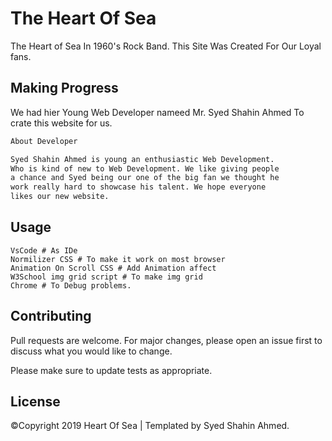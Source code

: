 # The Heart Of Sea

The Heart of Sea In 1960's Rock Band. This Site Was Created For Our Loyal fans.

## Making Progress

We had hier Young Web Developer nameed Mr. Syed Shahin Ahmed To crate this website for us.

```bash
About Developer
```
```bash
Syed Shahin Ahmed is young an enthusiastic Web Development.
Who is kind of new to Web Development. We like giving people
a chance and Syed being our one of the big fan we thought he
work really hard to showcase his talent. We hope everyone
likes our new website.

```

## Usage

```
VsCode # As IDe
Normilizer CSS # To make it work on most browser
Animation On Scroll CSS # Add Animation affect
W3School img grid script # To make img grid
Chrome # To Debug problems.
```

## Contributing
Pull requests are welcome. For major changes, please open an issue first to discuss what you would like to change.

Please make sure to update tests as appropriate.

## License
©Copyright 2019 Heart Of Sea | Templated by Syed Shahin Ahmed. 
